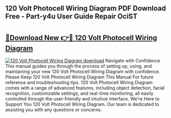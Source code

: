 ## 120 Volt Photocell Wiring Diagram PDF Download Free - Part-y4u User Guide Repair OciST

# <h2><a href="http://dfndoc6.blite.top/?on=120+Volt+Photocell+Wiring+Diagram">🔗Download New 👉🔴 120 Volt Photocell Wiring Diagram</a></h2>

[![120 Volt Photocell Wiring Diagram download](https://i.imgur.com/lujVjoI.png)](http://dfndoc6.blite.top/?on=120+Volt+Photocell+Wiring+Diagram)
Navigate with Confidence This manual guides you through the process of setting up, using, and maintaining your new 120 Volt Photocell Wiring Diagram with confidence. Please Keep 120 Volt Photocell Wiring Diagram This Manual For future reference and troubleshooting tips. 120 Volt Photocell Wiring Diagram comes with a range of advanced features, including object detection, facial recognition, customizable settings, and real-time monitoring, all easily controlled through the user-friendly and intuitive interface. We're Here to Support You 120 Volt Photocell Wiring Diagram. Our team is dedicated to assisting you with any questions or concerns.
